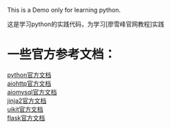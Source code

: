 This is a Demo only for learning python.

这是学习python的实践代码，为学习[廖雪峰官网教程]实践

一些官方参考文档：
===
[python官方文档](https://docs.python.org/3/contents.html)  
[aiohttp官方文档](http://aiohttp.readthedocs.org/en/stable/)  
[aiomysql官方文档](http://aiomysql.readthedocs.org/en/latest/)  
[jinja2官方文档](http://docs.jinkan.org/docs/jinja2/)  
[uikit官方文档](http://www.getuikit.net/docs/documentation_get-started.html)  
[flask官方文档](http://dormousehole.readthedocs.org/en/latest/)  
